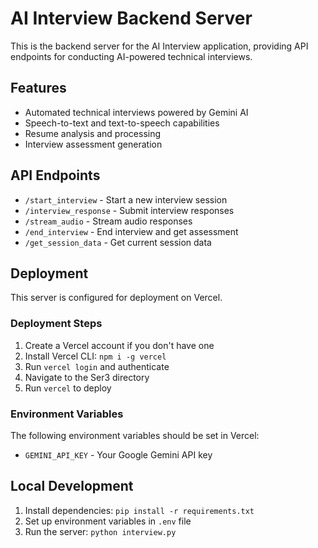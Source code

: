 # AI Interview Backend Server

This is the backend server for the AI Interview application, providing API endpoints for conducting AI-powered technical interviews.

## Features

- Automated technical interviews powered by Gemini AI
- Speech-to-text and text-to-speech capabilities
- Resume analysis and processing
- Interview assessment generation

## API Endpoints

- `/start_interview` - Start a new interview session
- `/interview_response` - Submit interview responses
- `/stream_audio` - Stream audio responses
- `/end_interview` - End interview and get assessment
- `/get_session_data` - Get current session data

## Deployment

This server is configured for deployment on Vercel.

### Deployment Steps

1. Create a Vercel account if you don't have one
2. Install Vercel CLI: `npm i -g vercel`
3. Run `vercel login` and authenticate
4. Navigate to the Ser3 directory
5. Run `vercel` to deploy

### Environment Variables

The following environment variables should be set in Vercel:

- `GEMINI_API_KEY` - Your Google Gemini API key

## Local Development

1. Install dependencies: `pip install -r requirements.txt`
2. Set up environment variables in `.env` file
3. Run the server: `python interview.py`
